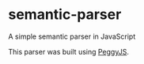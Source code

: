 # semantic-parser
 A simple semantic parser in JavaScript

This parser was built using [PeggyJS](https://peggyjs.org/online).
